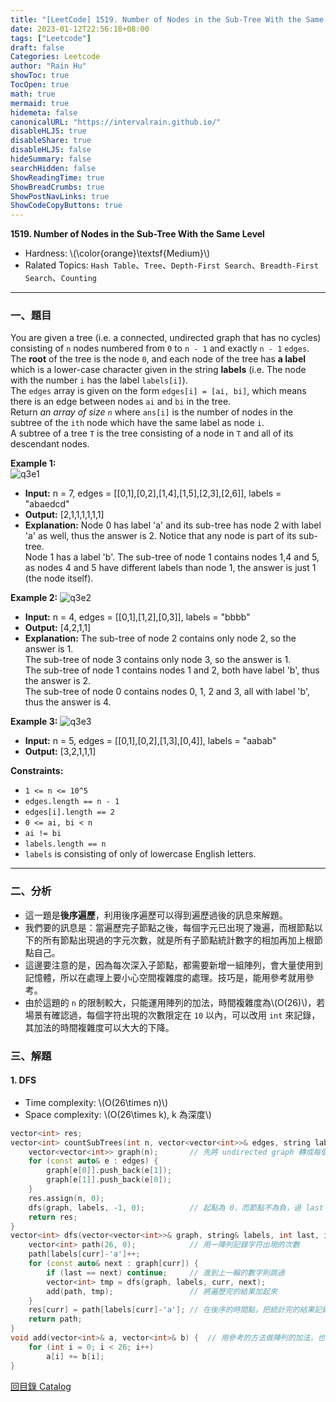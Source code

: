 ```yaml
---
title: "[LeetCode] 1519. Number of Nodes in the Sub-Tree With the Same Level"
date: 2023-01-12T22:56:18+08:00
tags: ["Leetcode"]
draft: false
Categories: Leetcode
author: "Rain Hu"
showToc: true
TocOpen: true
math: true
mermaid: true
hidemeta: false
canonicalURL: "https://intervalrain.github.io/"
disableHLJS: true
disableShare: true
disableHLJS: false
hideSummary: false
searchHidden: false
ShowReadingTime: true
ShowBreadCrumbs: true
ShowPostNavLinks: true
ShowCodeCopyButtons: true
---
```

**1519. Number of Nodes in the Sub-Tree With the Same Level**
+ Hardness: \\(\color{orange}\textsf{Medium}\\)
+ Ralated Topics: `Hash Table`、`Tree`、`Depth-First Search`、`Breadth-First Search`、`Counting`
---
### 一、題目
You are given a tree (i.e. a connected, undirected graph that has no cycles) consisting of `n` nodes numbered from `0` to `n - 1` and exactly `n - 1` `edges`. The **root** of the tree is the node `0`, and each node of the tree has **a label** which is a lower-case character given in the string **labels** (i.e. The node with the number `i` has the label `labels[i]`).  
The `edges` array is given on the form `edges[i] = [ai, bi]`, which means there is an edge between nodes `ai` and `bi` in the tree.  
Return *an array of size `n`* where `ans[i]` is the number of nodes in the subtree of the `ith` node which have the same label as node `i`.  
A subtree of a tree `T` is the tree consisting of a node in `T` and all of its descendant nodes.  

**Example 1:**  
![q3e1](https://assets.leetcode.com/uploads/2020/07/01/q3e1.jpg)
+ **Input:** n = 7, edges = [[0,1],[0,2],[1,4],[1,5],[2,3],[2,6]], labels = "abaedcd"  
+ **Output:** [2,1,1,1,1,1,1]  
+ **Explanation:** Node 0 has label 'a' and its sub-tree has node 2 with label 'a' as well, thus the answer is 2. Notice that any node is part of its sub-tree.  
Node 1 has a label 'b'. The sub-tree of node 1 contains nodes 1,4 and 5, as nodes 4 and 5 have different labels than node 1, the answer is just 1 (the node itself).  

**Example 2:**
![q3e2](https://assets.leetcode.com/uploads/2020/07/01/q3e2.jpg)
+ **Input:** n = 4, edges = [[0,1],[1,2],[0,3]], labels = "bbbb"  
+ **Output:** [4,2,1,1]  
+ **Explanation:** The sub-tree of node 2 contains only node 2, so the answer is 1.  
The sub-tree of node 3 contains only node 3, so the answer is 1.  
The sub-tree of node 1 contains nodes 1 and 2, both have label 'b', thus the answer is 2.  
The sub-tree of node 0 contains nodes 0, 1, 2 and 3, all with label 'b', thus the answer is 4.  

**Example 3:**
![q3e3](https://assets.leetcode.com/uploads/2020/07/01/q3e3.jpg)
+ **Input:** n = 5, edges = [[0,1],[0,2],[1,3],[0,4]], labels = "aabab"  
+ **Output:** [3,2,1,1,1]  


**Constraints:**
+ `1 <= n <= 10^5`
+ `edges.length == n - 1`
+ `edges[i].length == 2`
+ `0 <= ai, bi < n`
+ `ai != bi`
+ `labels.length == n`
+ `labels` is consisting of only of lowercase English letters.

---

### 二、分析
+ 這一題是**後序遍歷**，利用後序遍歷可以得到遍歷過後的訊息來解題。
+ 我們要的訊息是：當遍歷完子節點之後，每個字元已出現了幾遍，而根節點以下的所有節點出現過的字元次數，就是所有子節點統計數字的相加再加上根節點自己。
+ 這邊要注意的是，因為每次深入子節點，都需要新增一組陣列，會大量使用到記憶體，所以在處理上要小心空間複雜度的處理。技巧是，能用參考就用參考。
+ 由於這題的 `n` 的限制較大，只能運用陣列的加法，時間複雜度為\\(O(26)\\)，若場景有確認過，每個字符出現的次數限定在 `10` 以內，可以改用 `int` 來記錄，其加法的時間複雜度可以大大的下降。

### 三、解題
#### 1. DFS
+ Time complexity: \\(O(26\times n)\\)
+ Space complexity: \\(O(26\times k), k 為深度\\)
```C++
vector<int> res;
vector<int> countSubTrees(int n, vector<vector<int>>& edges, string labels) {
    vector<vector<int>> graph(n);       // 先將 undirected graph 轉成每個節點有哪些鄰居
    for (const auto& e : edges) {
        graph[e[0]].push_back(e[1]);
        graph[e[1]].push_back(e[0]);
    }
    res.assign(n, 0);
    dfs(graph, labels, -1, 0);          // 起點為 0，而節點不為負，過 last 可假定為任意負數
    return res;
}
vector<int> dfs(vector<vector<int>>& graph, string& labels, int last, int curr) {
    vector<int> path(26, 0);            // 用一陣列記錄字符出現的次數
    path[labels[curr]-'a']++;
    for (const auto& next : graph[curr]) {
        if (last == next) continue;     // 進到上一輪的數字則跳過
        vector<int> tmp = dfs(graph, labels, curr, next);
        add(path, tmp);                 // 將遍歷完的結果加起來
    }
    res[curr] = path[labels[curr]-'a']; // 在後序的時間點，把統計完的結果記錄下來
    return path;
}
void add(vector<int>& a, vector<int>& b) {  // 用參考的方法做陣列的加法，也不回傳，可以省下空間
    for (int i = 0; i < 26; i++) 
        a[i] += b[i];
}
```
[回目錄 Catalog](/leetcode)